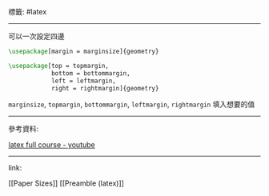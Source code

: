 標籤: #latex 

---

可以一次設定四邊

```latex
\usepackage[margin = marginsize]{geometry}
```

```latex
\usepackage[top = topmargin,
			bottom = bottommargin,
			left = leftmargin,
			right = rightmargin]{geometry}
```

`marginsize`, `topmargin`, `bottommargin`, `leftmargin`, `rightmargin` 填入想要的值

---

參考資料:

[latex full course - youtube](https://youtu.be/fCzF5gDy60g)

---

link:

[[Paper Sizes]]
[[Preamble (latex)]]